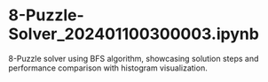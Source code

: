 # 8-Puzzle-Solver_202401100300003.ipynb
8-Puzzle solver using BFS algorithm, showcasing solution steps and performance comparison with histogram visualization.
